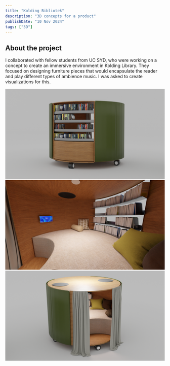 ```yaml
---
title: "Kolding Bibliotek"
description: "3D concepts for a product"
publishDate: "10 Nov 2024"
tags: ["3D"]
---
```


## About the project

I collaborated with fellow students from UC SYD, who were working on a concept to create an immersive environment in Kolding Library. They focused on designing furniture pieces that would encapsulate the reader and play different types of ambience music. I was asked to create visualizations for this.

![Front](./bedVersionFront.png)
![Inside](./bedVersionInside.png)
![Backside](./bedVersionBackside.png)
